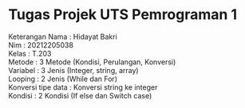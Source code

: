 # Tugas Projek UTS Pemrograman 1 #
Keterangan
Nama               : Hidayat Bakri                               
Nim                : 20212205038                                 
Kelas              : T.203                                       
Metode             : 3 Metode (Kondisi, Perulangan, Konversi)    
Variabel           : 3 Jenis (Integer, string, array)            
Looping            : 2 Jenis (While dan For)                     
Konversi tipe data : Konversi string ke integer                  
Kondisi            : 2 Kondisi (If else dan Switch case)         
